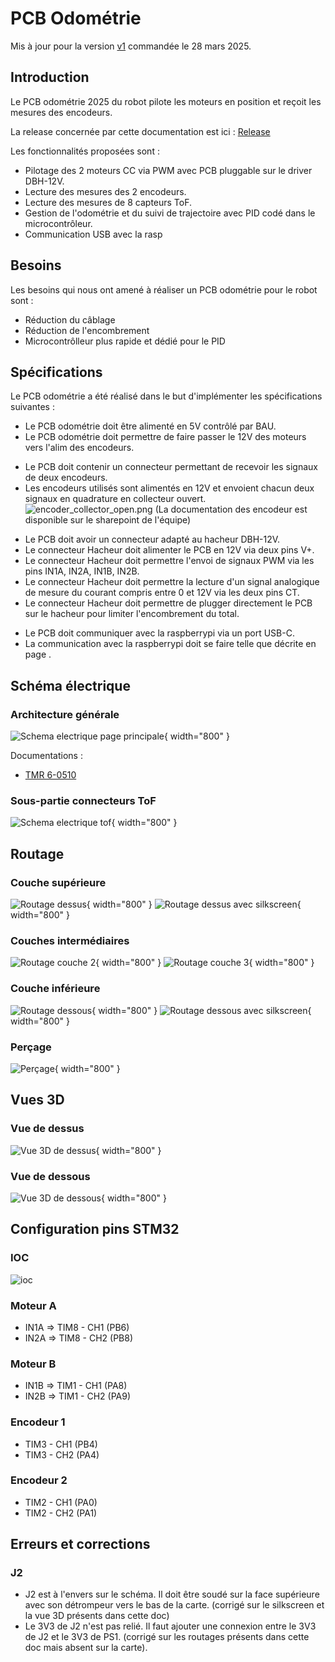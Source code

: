 # PCB Odométrie
Mis à jour pour la version [v1](https://github.com/modelec/pcbs_modelec/releases/tag/odo-v1) commandée le 28 mars 2025.

## Introduction
Le PCB odométrie 2025 du robot pilote les moteurs en position et reçoit les mesures des encodeurs.

La release concernée par cette documentation est ici : [Release](https://github.com/modelec/pcbs_modelec/releases/tag/odo-v1)

Les fonctionnalités proposées sont :
- Pilotage des 2 moteurs CC via PWM avec PCB pluggable sur le driver DBH-12V.
- Lecture des mesures des 2 encodeurs.
- Lecture des mesures de 8 capteurs ToF.
- Gestion de l'odométrie et du suivi de trajectoire avec PID codé dans le microcontrôleur.
- Communication USB avec la rasp
## Besoins
Les besoins qui nous ont amené à réaliser un PCB odométrie pour le robot sont :
- Réduction du câblage
- Réduction de l'encombrement
- Microcontrôlleur plus rapide et dédié pour le PID
## Spécifications
Le PCB odométrie a été réalisé dans le but d'implémenter les spécifications suivantes :
<tabs>
<tab title="Sources">

- Le PCB odométrie doit être alimenté en 5V contrôlé par BAU.
- Le PCB odométrie doit permettre de faire passer le 12V des moteurs vers l'alim des encodeurs.
</tab>
<tab title="Connecteur encodeurs">

- Le PCB doit contenir un connecteur permettant de recevoir les signaux de deux encodeurs.
- Les encodeurs utilisés sont alimentés en 12V et envoient chacun deux signaux en quadrature en collecteur ouvert.
![encoder_collector_open.png](../../img/pcbOdo/encoder_collector_open.png) (La documentation des encodeur est disponible sur le sharepoint de l'équipe)
</tab>
<tab title="Connecteur hacheur">

- Le PCB doit avoir un connecteur adapté au hacheur DBH-12V.
- Le connecteur Hacheur doit alimenter le PCB en 12V via deux pins V+.
- Le connecteur Hacheur doit permettre l'envoi de signaux PWM via les pins IN1A, IN2A, IN1B, IN2B.
- Le connecteur Hacheur doit permettre la lecture d'un signal analogique de mesure du courant compris entre 0 et 12V via les deux pins CT.
- Le connecteur Hacheur doit permettre de plugger directement le PCB sur le hacheur pour limiter l'encombrement du total.
</tab>
<tab title="Communication raspi">

- Le PCB doit communiquer avec la raspberrypi via un port USB-C.
- La communication avec la raspberrypi doit se faire telle que décrite en page [](Pilotage-PCB-odometrie.md).
</tab>
</tabs>

## Schéma électrique
### Architecture générale
![Schema electrique page principale](../../img/pcbOdo/pcb_odometrie.svg){ width="800" }

Documentations :
- [TMR 6-0510](https://tracopower.com/tmr6-datasheet/)
### Sous-partie connecteurs ToF
![Schema electrique tof](../../img/pcbOdo/pcb_odometrie_ToF_connectors.svg){ width="800" }

## Routage
### Couche supérieure
![Routage dessus](../../img/pcbOdo/pcb_odometrie-F_Cu.svg){ width="800" }
![Routage dessus avec silkscreen](../../img/pcbOdo/pcb_odometrie-F_Cu_sk.svg){ width="800" }
### Couches intermédiaires
![Routage couche 2](../../img/pcbOdo/pcb_odometrie-In1_Cu.svg){ width="800" }
![Routage couche 3](../../img/pcbOdo/pcb_odometrie-In2_Cu.svg){ width="800" }
### Couche inférieure
![Routage dessous](../../img/pcbOdo/pcb_odometrie-B_Cu.svg){ width="800" }
![Routage dessous avec silkscreen](../../img/pcbOdo/pcb_odometrie-B_Cu_sk.svg){ width="800" }
### Perçage
![Perçage](../../img/pcbOdo/pcb_odometrie-drl_map.svg){ width="800" }
## Vues 3D
### Vue de dessus
![Vue 3D de dessus](../../img/pcbOdo/pcb_odometrie.png){ width="800" }
### Vue de dessous
![Vue 3D de dessous](../../img/pcbOdo/pcb_odometrie_back.png){ width="800" }

## Configuration pins STM32
### IOC
![ioc](../../img/pcbOdo/ioc.png)
### Moteur A
- IN1A => TIM8 - CH1 (PB6)
- IN2A => TIM8 - CH2 (PB8)
### Moteur B
- IN1B => TIM1  - CH1 (PA8)
- IN2B => TIM1 - CH2 (PA9)
### Encodeur 1
- TIM3 - CH1 (PB4)
- TIM3 - CH2 (PA4)
### Encodeur 2
- TIM2 - CH1 (PA0)
- TIM2 - CH2 (PA1)

## Erreurs et corrections
### J2
- J2 est à l'envers sur le schéma. Il doit être soudé sur la face supérieure avec son détrompeur vers le bas de la carte. (corrigé sur le silkscreen et la vue 3D présents dans cette doc)
- Le 3V3 de J2 n'est pas relié. Il faut ajouter une connexion entre le 3V3 de J2 et le 3V3 de PS1. (corrigé sur les routages présents dans cette doc mais absent sur la carte).